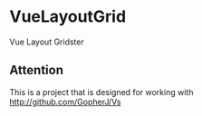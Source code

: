 # VueLayoutGrid
Vue Layout Gridster

## Attention
This is a project that is designed for working with http://github.com/GopherJ/Vs

